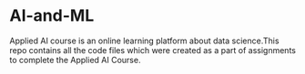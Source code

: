 # AI-and-ML
Applied AI course is an online learning platform about data science.This repo contains all the code files which were created as a part of assignments to complete the Applied AI Course.
